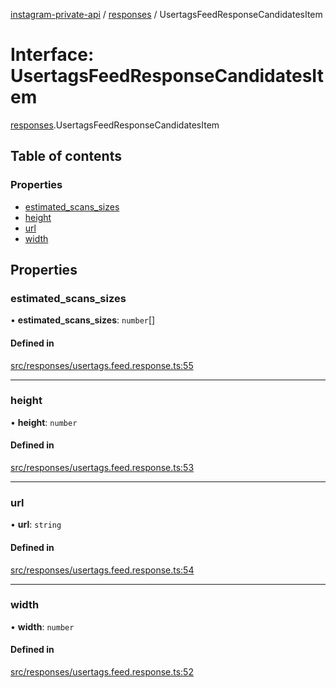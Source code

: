 [instagram-private-api](../../README.md) / [responses](../../modules/responses.md) / UsertagsFeedResponseCandidatesItem

# Interface: UsertagsFeedResponseCandidatesItem

[responses](../../modules/responses.md).UsertagsFeedResponseCandidatesItem

## Table of contents

### Properties

- [estimated\_scans\_sizes](UsertagsFeedResponseCandidatesItem.md#estimated_scans_sizes)
- [height](UsertagsFeedResponseCandidatesItem.md#height)
- [url](UsertagsFeedResponseCandidatesItem.md#url)
- [width](UsertagsFeedResponseCandidatesItem.md#width)

## Properties

### estimated\_scans\_sizes

• **estimated\_scans\_sizes**: `number`[]

#### Defined in

[src/responses/usertags.feed.response.ts:55](https://github.com/Nerixyz/instagram-private-api/blob/b3351b9/src/responses/usertags.feed.response.ts#L55)

___

### height

• **height**: `number`

#### Defined in

[src/responses/usertags.feed.response.ts:53](https://github.com/Nerixyz/instagram-private-api/blob/b3351b9/src/responses/usertags.feed.response.ts#L53)

___

### url

• **url**: `string`

#### Defined in

[src/responses/usertags.feed.response.ts:54](https://github.com/Nerixyz/instagram-private-api/blob/b3351b9/src/responses/usertags.feed.response.ts#L54)

___

### width

• **width**: `number`

#### Defined in

[src/responses/usertags.feed.response.ts:52](https://github.com/Nerixyz/instagram-private-api/blob/b3351b9/src/responses/usertags.feed.response.ts#L52)
